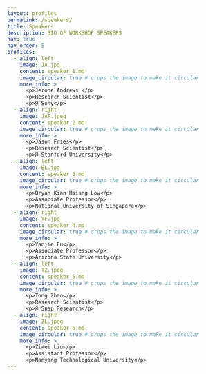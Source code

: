 ```yaml
---
layout: profiles
permalink: /speakers/
title: Speakers
description: BIO OF WORKSHOP SPEAKERS
nav: true
nav_order: 5
profiles:
  - align: left
    image: JA.jpg
    content: speaker_1.md
    image_circular: true # crops the image to make it circular
    more_info: >
      <p>Jerone Andrews </p>
      <p>Research Scientist</p>
      <p>@ Sony</p>
  - align: right
    image: JAF.jpeg
    content: speaker_2.md
    image_circular: true # crops the image to make it circular
    more_info: >
      <p>Jason Fries</p>
      <p>Research Scientist</p>
      <p>@ Stanford University</p>
  - align: left
    image: BL.jpg
    content: speaker_3.md
    image_circular: true # crops the image to make it circular
    more_info: >
      <p>Bryan Kian Hsiang Low</p>
      <p>Associate Professor</p>
      <p>National University of Singapore</p>
  - align: right
    image: YF.jpg
    content: speaker_4.md
    image_circular: true # crops the image to make it circular
    more_info: >
      <p>Yanjie Fu</p>
      <p>Associate Professor</p>
      <p>Arizona State University</p>
  - align: left
    image: TZ.jpeg
    content: speaker_5.md
    image_circular: true # crops the image to make it circular
    more_info: >
      <p>Tong Zhao</p>
      <p>Research Scientist</p>
      <p>@ Snap Research</p>
  - align: right
    image: ZL.jpeg
    content: speaker_6.md
    image_circular: true # crops the image to make it circular
    more_info: >
      <p>Ziwei Liu</p>
      <p>Assistant Professor</p>
      <p>Nanyang Technological University</p>
---
```

